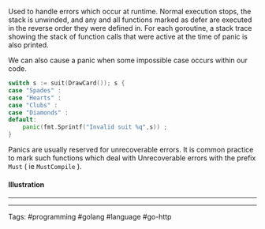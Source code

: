 Used to handle errors which occur at runtime. Normal execution stops, the stack is unwinded, and any and all functions marked as defer are executed in the reverse order they were defined in. For each goroutine, a stack trace showing the stack of function calls that were active at the time of panic is also printed. 

We can also cause a panic when some impossible case occurs within our code. 

```go
switch s := suit(DrawCard()); s {
case "Spades" :
case "Hearts" :
case "Clubs" :
case "Diamonds" :
default:
	panic(fmt.Sprintf("Invalid suit %q",s)) ; 
}
```

 Panics are usually reserved for unrecoverable errors. It is common practice to mark such functions which deal with Unrecoverable errors with the prefix `Must` ( ie `MustCompile` ). 


#### Illustration 
___

____
Tags: #programming #golang #language #go-http